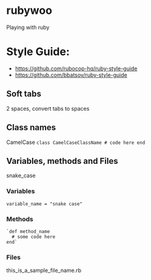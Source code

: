 # rubywoo
Playing with ruby

# Style Guide:

- https://github.com/rubocop-hq/ruby-style-guide
- https://github.com/bbatsov/ruby-style-guide

## Soft tabs
2 spaces, convert tabs to spaces

## Class names
CamelCase
    `class CamelCaseClassName
      # code here
    end`

## Variables, methods and Files
snake_case

### Variables
`variable_name = "snake case"`

### Methods
    `def method_name
      # some code here
    end`

### Files
this_is_a_sample_file_name.rb
